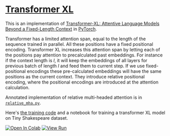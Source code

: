 # [Transformer XL](https://nn.labml.ai/transformers/xl/index.html)

This is an implementation of
[Transformer-XL: Attentive Language Models Beyond a Fixed-Length Context](https://arxiv.org/abs/1901.02860)
in [PyTorch](https://pytorch.org).

Transformer has a limited attention span,
equal to the length of the sequence trained in parallel.
All these positions have a fixed positional encoding.
Transformer XL increases this attention span by letting
each of the positions pay attention to precalculated past embeddings.
For instance if the context length is $l$, it will keep the embeddings of
all layers for previous batch of length $l$ and feed them to current step.
If we use fixed-positional encodings these pre-calculated embeddings will have
the same positions as the current context.
They introduce relative positional encoding, where the positional encodings
are introduced at the attention calculation.

Annotated implementation of relative multi-headed attention is in [`relative_mha.py`](https://nn.labml.ai/transformers/xl/relative_mha.html).

Here's [the training code](https://nn.labml.ai/transformers/xl/experiment.html) and a notebook for training a transformer XL model on Tiny Shakespeare dataset.

[![Open In Colab](https://colab.research.google.com/assets/colab-badge.svg)](https://colab.research.google.com/github/labmlai/annotated_deep_learning_paper_implementations/blob/master/labml_nn/transformers/xl/experiment.ipynb)
[![View Run](https://img.shields.io/badge/labml-experiment-brightgreen)](https://app.labml.ai/run/d3b6760c692e11ebb6a70242ac1c0002)
